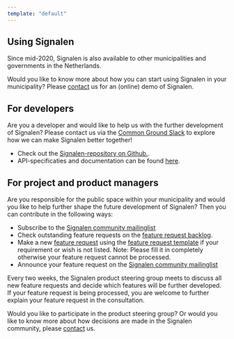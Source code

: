 ```yaml
---
template: "default"
---
```


## Using Signalen

Since mid-2020, Signalen is also available to other municipalities and governments in the Netherlands.

Would you like to know more about how you can start using Signalen in your municipality? Please [contact](/en/contact/) us for an (online) demo of Signalen.

## For developers

Are you a developer and would like to help us with the further development of Signalen? Please contact us via the [Common Ground Slack](https://join.slack.com/t/samenorganiseren/shared_invite/zt-dex1d7sk-wy11sKYWCF0qQYjJHSMW5Q) to explore how we can make Signalen better together!

- Check out the [Signalen-repository on Github.](https://github.com/signalen).
- API-specificaties and documentation can be found [here](https://api.data.amsterdam.nl/api/swagger/?url=/signals/swagger/openapi.yaml#/default/get_signals_v1_private_signals_geography).

## For project and product managers

Are you responsible for the public space within your municipality and would you like to help further shape the future development of Signalen?
Then you can contribute in the following ways:

- Subscribe to the [Signalen community mailinglist](https://lists.publiccode.net/mailman/postorius/lists/signalen-discuss.lists.publiccode.net/)
- Check outstanding feature requests on the [feature request backlog](https://github.com/orgs/Signalen/projects/2).
- Make a new [feature request](https://github.com/orgs/Signalen/projects/2#card-48083806) using the [feature request template](https://github.com/orgs/Signalen/projects/2#card-48083806) if your requirement or wish is not listed. Note: Please fill it in completely otherwise your feature request cannot be processed.
- Announce your feature request on the [Signalen community mailinglist](https://lists.publiccode.net/mailman/postorius/lists/signalen-discuss.lists.publiccode.net/)

Every two weeks, the Signalen product steering group meets to discuss all new feature requests and decide which features will be further developed. If your feature request is being processed, you are welcome to further explain your feature request in the consultation.

Would you like to participate in the product steering group? Or would you like to know more about how decisions are made in the Signalen community, please [contact](/en/contact/) us.
